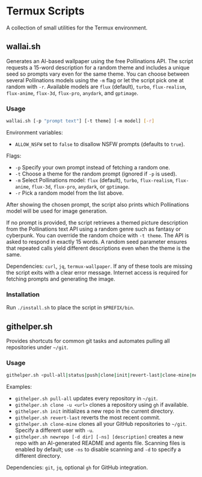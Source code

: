 # Termux Scripts

A collection of small utilities for the Termux environment.

## wallai.sh

Generates an AI-based wallpaper using the free Pollinations API. The script requests a 15-word
description for a random theme and includes a unique seed so prompts vary even for the same theme.
You can choose between several Pollinations models using the `-m` flag or let the
script pick one at random with `-r`. Available models are `flux` (default),
`turbo`, `flux-realism`, `flux-anime`, `flux-3d`, `flux-pro`, `anydark`, and
`gptimage`.

### Usage
```bash
wallai.sh [-p "prompt text"] [-t theme] [-m model] [-r]
```

Environment variables:
- `ALLOW_NSFW` set to `false` to disallow NSFW prompts (defaults to `true`).

Flags:
- `-p` Specify your own prompt instead of fetching a random one.
- `-t` Choose a theme for the random prompt (ignored if `-p` is used).
- `-m` Select Pollinations model: `flux` (default), `turbo`, `flux-realism`, `flux-anime`,
  `flux-3d`, `flux-pro`, `anydark`, or `gptimage`.
- `-r` Pick a random model from the list above.

After showing the chosen prompt, the script also prints which Pollinations model will
be used for image generation.

If no prompt is provided, the script retrieves a themed picture description from the Pollinations text
API using a random genre such as fantasy or cyberpunk. You can override the random choice with
`-t theme`. The API is asked to respond in exactly 15 words. A random seed parameter ensures that
repeated calls yield different descriptions even when the theme is the same.

Dependencies: `curl`, `jq`, `termux-wallpaper`.
If any of these tools are missing the script exits with a clear error
message. Internet access is required for fetching prompts and generating
the image.

### Installation
Run `./install.sh` to place the script in `$PREFIX/bin`.

## githelper.sh

Provides shortcuts for common git tasks and automates pulling
all repositories under `~/git`.

### Usage
```bash
githelper.sh <pull-all|status|push|clone|init|revert-last|clone-mine|newrepo>
```

Examples:
- `githelper.sh pull-all` updates every repository in `~/git`.
- `githelper.sh clone -u <url>` clones a repository using `gh` if available.
- `githelper.sh init` initializes a new repo in the current directory.
- `githelper.sh revert-last` reverts the most recent commit.
- `githelper.sh clone-mine` clones all your GitHub repositories to `~/git`. Specify a different user with `-u`.
- `githelper.sh newrepo [-d dir] [-ns] [description]` creates a new repo with an AI-generated README and agents file. Scanning files is enabled by default; use `-ns` to disable scanning and `-d` to specify a different directory.

Dependencies: `git`, `jq`, optional `gh` for GitHub integration.
